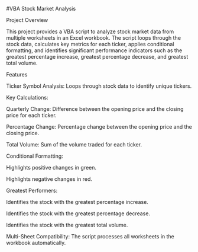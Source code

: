 #VBA Stock Market Analysis

Project Overview

This project provides a VBA script to analyze stock market data from multiple worksheets in an Excel workbook. The script loops through the stock data, calculates key metrics for each ticker, applies conditional formatting, and identifies significant performance indicators such as the greatest percentage increase, greatest percentage decrease, and greatest total volume.

Features

Ticker Symbol Analysis: Loops through stock data to identify unique tickers.

Key Calculations:

Quarterly Change: Difference between the opening price and the closing price for each ticker.

Percentage Change: Percentage change between the opening price and the closing price.

Total Volume: Sum of the volume traded for each ticker.

Conditional Formatting:

Highlights positive changes in green.

Highlights negative changes in red.

Greatest Performers:

Identifies the stock with the greatest percentage increase.

Identifies the stock with the greatest percentage decrease.

Identifies the stock with the greatest total volume.

Multi-Sheet Compatibility: The script processes all worksheets in the workbook automatically.
